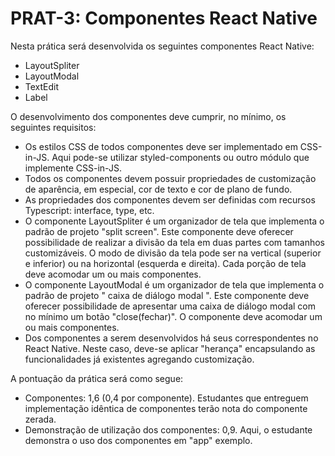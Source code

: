 # PRAT-3: Componentes React Native

Nesta prática será desenvolvida os seguintes componentes React Native: 
- LayoutSpliter
- LayoutModal
- TextEdit
- Label

O desenvolvimento dos componentes deve cumprir, no mínimo, os seguintes requisitos:

- Os estilos CSS de todos componentes deve ser implementado em CSS-in-JS. Aqui pode-se utilizar styled-components ou outro módulo que implemente CSS-in-JS.
- Todos os componentes devem possuir propriedades de customização de aparência, em especial, cor de texto e cor de plano de fundo.
- As propriedades dos componentes devem ser definidas com recursos Typescript: interface, type, etc.
- O componente LayoutSpliter é um organizador de tela que implementa o padrão de projeto "split screen". Este componente deve oferecer possibilidade de realizar a divisão da tela em duas partes com tamanhos customizáveis. O modo de divisão da tela pode ser na vertical (superior e inferior) ou na horizontal (esquerda e direita). Cada porção de tela deve acomodar um ou mais componentes.
- O componente LayoutModal é um organizador de tela que implementa o padrão de projeto " caixa de diálogo modal ". Este componente deve oferecer possibilidade de apresentar uma caixa de diálogo modal com no mínimo um botão "close(fechar)". O componente deve acomodar um ou mais componentes.
- Dos componentes a serem desenvolvidos há seus correspondentes no React Native. Neste caso, deve-se aplicar "herança" encapsulando as funcionalidades já existentes agregando customização. 

A pontuação da prática será como segue:
- Componentes: 1,6 (0,4 por componente). Estudantes que entreguem implementação idêntica de componentes terão nota do componente zerada.
- Demonstração de utilização dos componentes: 0,9. Aqui, o estudante demonstra o uso dos componentes em "app" exemplo.
